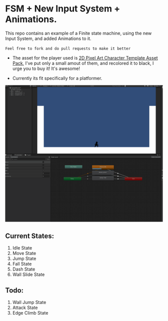 # FSM + New Input System + Animations.

This repo contains an example of a Finite state machine, using the new Input System, and added Animations to it.

`Feel free to fork and do pull requests to make it better`

* The asset for the player used is [2D Pixel Art Character Template Asset Pack](https://zegley.itch.io/2d-platformermetroidvania-asset-pack), I've put only a small amout of them, and recolored it to black, I urge you to buy it! It's awesome!

* Currently its fit specifically for a platformer.

![demo](demo.gif)
## Current States:

1. Idle State
2. Move State
3. Jump State
4. Fall State
5. Dash State
6. Wall Slide State

## Todo:
1. Wall Jump State
2. Attack State
3. Edge Climb State